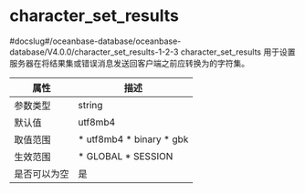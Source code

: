 character_set_results 
==========================================
#docslug#/oceanbase-database/oceanbase-database/V4.0.0/character_set_results-1-2-3
character_set_results 用于设置服务器在将结果集或错误消息发送回客户端之前应转换为的字符集。


| **属性** |                                                                       **描述**                                                                        |
|--------|-----------------------------------------------------------------------------------------------------------------------------------------------------|
| 参数类型   | string                                                                                                                                              |
| 默认值    | utf8mb4                                                                                                                                             |
| 取值范围   | * utf8mb4   * binary   * gbk    |
| 生效范围   | * GLOBAL   * SESSION                                             |
| 是否可以为空 | 是                                                                                                                                                   |



